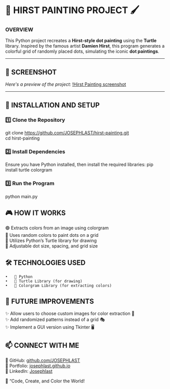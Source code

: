 # 🎨 HIRST PAINTING PROJECT 🖌️  

### **OVERVIEW**  
This Python project recreates a **Hirst-style dot painting** using the **Turtle** library. Inspired by the famous artist **Damien Hirst**, this program generates a colorful grid of randomly placed dots, simulating the iconic **dot paintings**.  

---

## **📸 SCREENSHOT**  
*Here's a preview of the project:* 
[!Hirst Painting screenshot](hirst-painting-screenshot.png)

---

## **🚀 INSTALLATION AND SETUP**  

### **1️⃣ Clone the Repository**  
git clone https://github.com/JOSEPHLAST/hirst-painting.git    
cd hirst-painting

### **2️⃣ Install Dependencies**
Ensure you have Python installed, then install the required libraries:
pip install turtle colorgram

### **3️⃣ Run the Program**
python main.py

## 🎮 HOW IT WORKS
🟢 Extracts colors from an image using colorgram   
🎨 Uses random colors to paint dots on a grid  
🐢 Utilizes Python’s Turtle library for drawing   
📏 Adjustable dot size, spacing, and grid size   

## 🛠️ TECHNOLOGIES USED
	•	🐍 Python
	•	🐢 Turtle Library (for drawing)
	•	🎨 Colorgram Library (for extracting colors)

## 🚀 FUTURE IMPROVEMENTS
✨ Allow users to choose custom images for color extraction 📸   
✨ Add randomized patterns instead of a grid 🎭   
✨ Implement a GUI version using Tkinter 🖥️   

## 📫 CONNECT WITH ME
🔗 GitHub: [github.com/JOSEPHLAST](https://github.com/JOSEPHLAST)   
🔗 Portfolio: [josephlast.github.io](https://josephlast.github.io)   
🔗 LinkedIn: [Josephlast](https://www.linkedin.com/in/josephlast-a-aaa813354/)   

🚀 “Code, Create, and Color the World!
